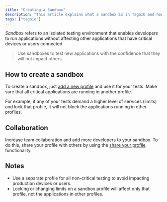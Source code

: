 ```yaml
---
title: "Creating a Sandbox"
description: "This article explains what a sandbox is in TagoIO and how to create and use a sandbox (a separate profile) to safely test applications without affecting critical apps or users. It also covers collaboration tips for sharing sandboxes with other developers."
tags: ["tagoio"]
---
```


*Sandbox* refers to an isolated testing environment that enables developers to run applications without affecting other applications that have critical devices or users connected.

> Use sandboxes to test new applications with the confidence that they will not impact others.

## How to create a sandbox
To create a sandbox, just [add a new profile](link-to-add-new-profile) and use it for your tests. Make sure that all critical applications are running in another profile.

For example, if any of your tests demand a higher level of services (limits) and lock that profile, it will not block the applications running in other profiles.

## Collaboration
Increase team collaboration and add more developers to your sandbox. To do this, share your profile with others by using the [share your profile](link-to-share-your-profile) functionality.

## Notes
- Use a separate profile for all non-critical testing to avoid impacting production devices or users.
- Locking or changing limits on a sandbox profile will affect only that profile, not the applications in other profiles.